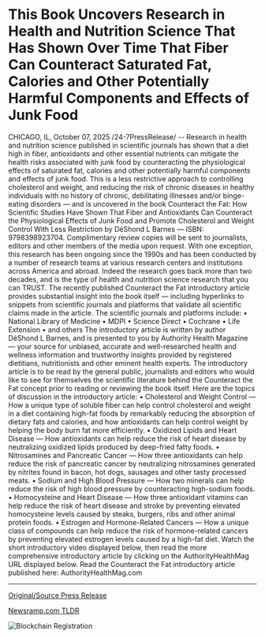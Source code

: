 # This Book Uncovers Research in Health and Nutrition Science That Has Shown Over Time That Fiber Can Counteract Saturated Fat, Calories and Other Potentially Harmful Components and Effects of Junk Food

CHICAGO, IL, October 07, 2025 /24-7PressRelease/ -- Research in health and nutrition science published in scientific journals has shown that a diet high in fiber, antioxidants and other essential nutrients can mitigate the health risks associated with junk food by counteracting the physiological effects of saturated fat, calories and other potentially harmful components and effects of junk food. This is a less restrictive approach to controlling cholesterol and weight, and reducing the risk of chronic diseases in healthy individuals with no history of chronic, debilitating illnesses and/or binge-eating disorders — and is uncovered in the book Counteract the Fat: How Scientific Studies Have Shown That Fiber and Antioxidants Can Counteract the Physiological Effects of Junk Food and Promote Cholesterol and Weight Control With Less Restriction by DéShond L Barnes — ISBN: 9798398923704. Complimentary review copies will be sent to journalists, editors and other members of the media upon request. With one exception, this research has been ongoing since the 1990s and has been conducted by a number of research teams at various research centers and institutions across America and abroad. Indeed the research goes back more than two decades, and is the type of health and nutrition science research that you can TRUST.  The recently published Counteract the Fat introductory article provides substantial insight into the book itself — including hyperlinks to snippets from scientific journals and platforms that validate all scientific claims made in the article. The scientific journals and platforms include:  • National Library of Medicine • MDPI • Science Direct • Cochrane • Life Extension • and others  The introductory article is written by author DéShond L Barnes, and is presented to you by Authority Health Magazine — your source for unbiased, accurate and well-researched health and wellness information and trustworthy insights provided by registered dietitians, nutritionists and other eminent health experts. The introductory article is to be read by the general public, journalists and editors who would like to see for themselves the scientific literature behind the Counteract the Fat concept prior to reading or reviewing the book itself. Here are the topics of discussion in the introductory article:  • Cholesterol and Weight Control — How a unique type of soluble fiber can help control cholesterol and weight in a diet containing high-fat foods by remarkably reducing the absorption of dietary fats and calories, and how antioxidants can help control weight by helping the body burn fat more efficiently. • Oxidized Lipids and Heart Disease — How antioxidants can help reduce the risk of heart disease by neutralizing oxidized lipids produced by deep-fried fatty foods. • Nitrosamines and Pancreatic Cancer — How three antioxidants can help reduce the risk of pancreatic cancer by neutralizing nitrosamines generated by nitrites found in bacon, hot dogs, sausages and other tasty processed meats. • Sodium and High Blood Pressure — How two minerals can help reduce the risk of high blood pressure by counteracting high-sodium foods. • Homocysteine and Heart Disease — How three antioxidant vitamins can help reduce the risk of heart disease and stroke by preventing elevated homocysteine levels caused by steaks, burgers, ribs and other animal protein foods. • Estrogen and Hormone-Related Cancers — How a unique class of compounds can help reduce the risk of hormone-related cancers by preventing elevated estrogen levels caused by a high-fat diet.  Watch the short introductory video displayed below, then read the more comprehensive introductory article by clicking on the AuthorityHealthMag URL displayed below.  Read the Counteract the Fat introductory article published here: AuthorityHealthMag.com 

---

[Original/Source Press Release](https://www.24-7pressrelease.com/press-release/527390/this-book-uncovers-research-in-health-and-nutrition-science-that-has-shown-over-time-that-fiber-can-counteract-saturated-fat-calories-and-other-potentially-harmful-components-and-effects-of-junk-food)
                    

[Newsramp.com TLDR](https://newsramp.com/curated-news/new-research-fiber-antioxidants-counteract-junk-food-effects/ad31cea277b42ec2ac816a385902d4b9) 

 

 



![Blockchain Registration](https://cdn.newsramp.app/24-7PressRelease/qrcode/2510/7/cakeBLlf.webp)